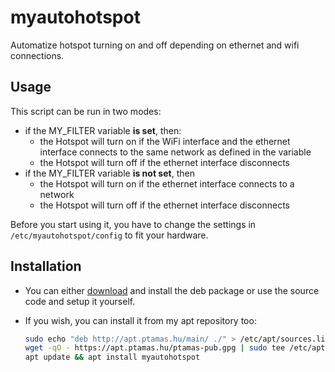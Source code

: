 # myautohotspot
Automatize hotspot turning on and off depending on ethernet and wifi connections.

## Usage

This script can be run in two modes:

- if the MY_FILTER variable **is set**, then:
  - the Hotspot will turn on if the WiFi interface and the ethernet interface connects to the same network as defined in the variable
  - the Hotspot will turn off if the ethernet interface disconnects
- if the MY_FILTER variable **is not set**, then
  - the Hotspot will turn on if the ethernet interface connects to a network
  - the Hotspot will turn off if the ethernet interface disconnects

Before you start using it, you have to change the settings in `/etc/myautohotspot/config` to fit your hardware.

## Installation
- You can either [download](https://github.com/tamas646/myautohotspot/raw/main/myautohotspot_1.1.1_all.deb) and install the deb package or use the source code and setup it yourself.

- If you wish, you can install it from my apt repository too:

  ```sh
  sudo echo "deb http://apt.ptamas.hu/main/ ./" > /etc/apt/sources.list.d/apt.ptamas.list
  wget -qO - https://apt.ptamas.hu/ptamas-pub.gpg | sudo tee /etc/apt/trusted.gpg.d/ptamas-pub.gpg > /dev/null
  apt update && apt install myautohotspot
  ```
